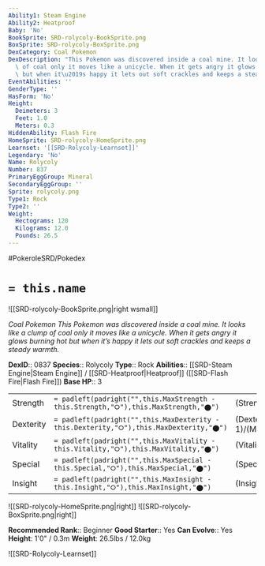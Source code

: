 ```yaml
---
Ability1: Steam Engine
Ability2: Heatproof
Baby: 'No'
BookSprite: SRD-rolycoly-BookSprite.png
BoxSprite: SRD-rolycoly-BoxSprite.png
DexCategory: Coal Pokemon
DexDescription: "This Pokemon was discovered inside a coal mine. It looks like a clump\
  \ of coal only it moves like a unicycle. When it gets angry it glows burning hot\
  \ but when it\u2019s happy it lets out soft crackles and keeps a steady warmth."
EventAbilities: ''
GenderType: ''
HasForm: 'No'
Height:
  Deimeters: 3
  Feet: 1.0
  Meters: 0.3
HiddenAbility: Flash Fire
HomeSprite: SRD-rolycoly-HomeSprite.png
Learnset: '[[SRD-Rolycoly-Learnset]]'
Legendary: 'No'
Name: Rolycoly
Number: 837
PrimaryEggGroup: Mineral
SecondaryEggGroup: ''
Sprite: rolycoly.png
Type1: Rock
Type2: ''
Weight:
  Hectograms: 120
  Kilograms: 12.0
  Pounds: 26.5
---
```


#PokeroleSRD/Pokedex

# `= this.name`

![[SRD-rolycoly-BookSprite.png|right wsmall]]

*Coal Pokemon*
*This Pokemon was discovered inside a coal mine. It looks like a clump of coal only it moves like a unicycle. When it gets angry it glows burning hot but when it’s happy it lets out soft crackles and keeps a steady warmth.*

**DexID**:: 0837
**Species**:: Rolycoly
**Type**:: Rock
**Abilities**:: [[SRD-Steam Engine|Steam Engine]] / [[SRD-Heatproof|Heatproof]] ([[SRD-Flash Fire|Flash Fire]])
**Base HP**:: 3

|           |                                                                                        |                                          |
| --------- | -------------------------------------------------------------------------------------- | ---------------------------------------- |
| Strength  | `= padleft(padright("",this.MaxStrength - this.Strength,"⭘"),this.MaxStrength,"⬤")`    | (Strength::1)/(MaxStrength::3)   |
| Dexterity | `= padleft(padright("",this.MaxDexterity - this.Dexterity,"⭘"),this.MaxDexterity,"⬤")` | (Dexterity:: 1)/(MaxDexterity::3) |
| Vitality  | `= padleft(padright("",this.MaxVitality - this.Vitality,"⭘"),this.MaxVitality,"⬤")`    | (Vitality::2)/(MaxVitality::4)   |
| Special   | `= padleft(padright("",this.MaxSpecial - this.Special,"⭘"),this.MaxSpecial,"⬤")`       | (Special::1)/(MaxSpecial::3)     |
| Insight   | `= padleft(padright("",this.MaxInsight - this.Insight,"⭘"),this.MaxInsight,"⬤")`       | (Insight::2)/(MaxInsight::4)     |

![[SRD-rolycoly-HomeSprite.png|right]]
![[SRD-rolycoly-BoxSprite.png|right]]

**Recommended Rank**:: Beginner
**Good Starter**:: Yes
**Can Evolve**:: Yes
**Height**: 1'0" / 0.3m
**Weight**: 26.5lbs / 12.0kg

![[SRD-Rolycoly-Learnset]]